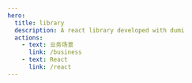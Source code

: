 ```yaml
---
hero:
  title: library
  description: A react library developed with dumi
  actions:
    - text: 业务场景
      link: /business
    - text: React
      link: /react
---
```

